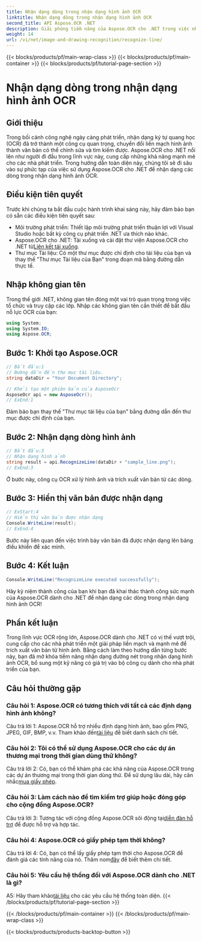 ```yaml
---
title: Nhận dạng dòng trong nhận dạng hình ảnh OCR
linktitle: Nhận dạng dòng trong nhận dạng hình ảnh OCR
second_title: API Aspose.OCR .NET
description: Giải phóng tiềm năng của Aspose.OCR cho .NET trong việc nhận dạng các dòng trong nhận dạng hình ảnh OCR. Hướng dẫn dành cho nhà phát triển cách trích xuất văn bản liền mạch từ hình ảnh.
weight: 14
url: /vi/net/image-and-drawing-recognition/recognize-line/
---
```


{{< blocks/products/pf/main-wrap-class >}}
{{< blocks/products/pf/main-container >}}
{{< blocks/products/pf/tutorial-page-section >}}

# Nhận dạng dòng trong nhận dạng hình ảnh OCR

## Giới thiệu

Trong bối cảnh công nghệ ngày càng phát triển, nhận dạng ký tự quang học (OCR) đã trở thành một công cụ quan trọng, chuyển đổi liền mạch hình ảnh thành văn bản có thể chỉnh sửa và tìm kiếm được. Aspose.OCR cho .NET nổi lên như người đi đầu trong lĩnh vực này, cung cấp những khả năng mạnh mẽ cho các nhà phát triển. Trong hướng dẫn toàn diện này, chúng tôi sẽ đi sâu vào sự phức tạp của việc sử dụng Aspose.OCR cho .NET để nhận dạng các dòng trong nhận dạng hình ảnh OCR.

## Điều kiện tiên quyết

Trước khi chúng ta bắt đầu cuộc hành trình khai sáng này, hãy đảm bảo bạn có sẵn các điều kiện tiên quyết sau:

- Môi trường phát triển: Thiết lập môi trường phát triển thuận lợi với Visual Studio hoặc bất kỳ công cụ phát triển .NET ưa thích nào khác.
-  Aspose.OCR cho .NET: Tải xuống và cài đặt thư viện Aspose.OCR cho .NET từ[Liên kết tải xuống](https://releases.aspose.com/ocr/net/).
- Thư mục Tài liệu: Có một thư mục được chỉ định cho tài liệu của bạn và thay thế "Thư mục Tài liệu của Bạn" trong đoạn mã bằng đường dẫn thực tế.

## Nhập không gian tên

Trong thế giới .NET, không gian tên đóng một vai trò quan trọng trong việc tổ chức và truy cập các lớp. Nhập các không gian tên cần thiết để bắt đầu nỗ lực OCR của bạn:

```csharp
using System;
using System.IO;
using Aspose.OCR;
```

## Bước 1: Khởi tạo Aspose.OCR

```csharp
// Bắt đầu:1
// Đường dẫn đến thư mục tài liệu.
string dataDir = "Your Document Directory";

// Khởi tạo một phiên bản của AsposeOcr
AsposeOcr api = new AsposeOcr();
// ExEnd:1
```

Đảm bảo bạn thay thế "Thư mục tài liệu của bạn" bằng đường dẫn đến thư mục được chỉ định của bạn.

## Bước 2: Nhận dạng dòng hình ảnh

```csharp
// Bắt đầu:3
// Nhận dạng hình ảnh
string result = api.RecognizeLine(dataDir + "sample_line.png");
// ExEnd:3
```

Ở bước này, công cụ OCR xử lý hình ảnh và trích xuất văn bản từ các dòng.

## Bước 3: Hiển thị văn bản được nhận dạng

```csharp
// ExStart:4
// Hiển thị văn bản được nhận dạng
Console.WriteLine(result);
// ExEnd:4
```

Bước này liên quan đến việc trình bày văn bản đã được nhận dạng lên bảng điều khiển để xác minh.

## Bước 4: Kết luận

```csharp
Console.WriteLine("RecognizeLine executed successfully");
```

Hãy kỷ niệm thành công của bạn khi bạn đã khai thác thành công sức mạnh của Aspose.OCR dành cho .NET để nhận dạng các dòng trong nhận dạng hình ảnh OCR!

## Phần kết luận

Trong lĩnh vực OCR rộng lớn, Aspose.OCR dành cho .NET có vị thế vượt trội, cung cấp cho các nhà phát triển một giải pháp liền mạch và mạnh mẽ để trích xuất văn bản từ hình ảnh. Bằng cách làm theo hướng dẫn từng bước này, bạn đã mở khóa tiềm năng nhận dạng đường nét trong nhận dạng hình ảnh OCR, bổ sung một kỹ năng có giá trị vào bộ công cụ dành cho nhà phát triển của bạn.

## Câu hỏi thường gặp

### Câu hỏi 1: Aspose.OCR có tương thích với tất cả các định dạng hình ảnh không?

 Câu trả lời 1: Aspose.OCR hỗ trợ nhiều định dạng hình ảnh, bao gồm PNG, JPEG, GIF, BMP, v.v. Tham khảo đến[tài liệu](https://reference.aspose.com/ocr/net/) để biết danh sách chi tiết.

### Câu hỏi 2: Tôi có thể sử dụng Aspose.OCR cho các dự án thương mại trong thời gian dùng thử không?

 Câu trả lời 2: Có, bạn có thể khám phá các khả năng của Aspose.OCR trong các dự án thương mại trong thời gian dùng thử. Để sử dụng lâu dài, hãy cân nhắc[mua giấy phép](https://purchase.aspose.com/buy).

### Câu hỏi 3: Làm cách nào để tìm kiếm trợ giúp hoặc đóng góp cho cộng đồng Aspose.OCR?

 Câu trả lời 3: Tương tác với cộng đồng Aspose.OCR sôi động tại[diễn đàn hỗ trợ](https://forum.aspose.com/c/ocr/16) để được hỗ trợ và hợp tác.

### Câu hỏi 4: Aspose.OCR có giấy phép tạm thời không?

Câu trả lời 4: Có, bạn có thể lấy giấy phép tạm thời cho Aspose.OCR để đánh giá các tính năng của nó. Thăm nom[đây](https://purchase.aspose.com/temporary-license/) để biết thêm chi tiết.

### Câu hỏi 5: Yêu cầu hệ thống đối với Aspose.OCR dành cho .NET là gì?

 A5: Hãy tham khảo[tài liệu](https://reference.aspose.com/ocr/net/) cho các yêu cầu hệ thống toàn diện.
{{< /blocks/products/pf/tutorial-page-section >}}

{{< /blocks/products/pf/main-container >}}
{{< /blocks/products/pf/main-wrap-class >}}

{{< blocks/products/products-backtop-button >}}
